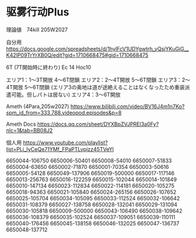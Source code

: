 # 驱雾行动Plus


理論値　74kill 205W2027

自分用
	https://docs.google.com/spreadsheets/d/1hyIFcV1UDYgwtrh_vQsjYKuGiG__K42lP09TrYrXB0Q/edit?gid=1710668475#gid=1710668475


6T (7T開始時に終わり)
Ec 14
Hoc10


エリア1：1～3T開放 4～6T閉鎖
エリア2：2～4T開放 5～6T閉鎖
エリア3：2～4T開放 5～6T閉鎖 (エリア3の奥地は道が途絶えることはなくなったため重装派遣可能。但しパトは居ない)
エリア4：3～6T開放


Ameth (4Para,205w2027)
	https://www.bilibili.com/video/BV16J4m1n7Ko?spm_id_from=333.788.videopod.episodes&p=8

Ameth Docs
	https://docs.qq.com/sheet/DYXBpZVJPREl3a0Fy?nlc=1&tab=BB08J2

個人用
	https://www.youtube.com/playlist?list=PLj_IyCeQe71YMf_FPaPTLvpjzz45TVeYl

6650044-106750
6650006-50401
6650008-54010
6650007-51833
6650004-63650
6650002-71870
6650001-70354
6650003-50616
6650005-54128
6650049-137906
6650019-500000
6650017-117146
6650013-256763
6650016-122259
6650015-102044
6650014-101849
6650010-147134
6650023-112834
6650022-114181
6650020-105275
6650018-94363
6650021-105840
6650024-265156
6650026-107652
6650025-105704
6650034-105095
6650033-112524
6650032-106642
6650031-108379
6650027-138758
6650028-132041
6650029-131094
6650030-105818
6650009-500000
6650043-106490
6650038-109642
6650036-108379
6650035-102524
6650037-109051
6650039-110111
6650040-176456
6650045-138158
6650046-132025
6650047-136737
6650048-137712